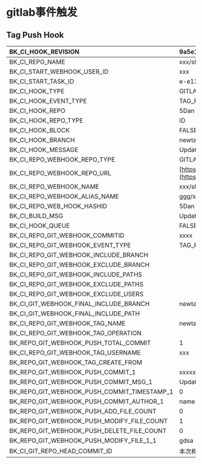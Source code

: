# gitlab事件触发

## Tag Push Hook

| BK\_CI\_HOOK\_REVISION | 9a5e129e281d8be43b8876e8d6185dc5b3a40560 |
| :--- | :--- |
| BK\_CI\_REPO\_NAME | xxx/shequ0421 |
| BK\_CI\_START\_WEBHOOK\_USER\_ID | xxx |
| BK\_CI\_START\_TASK\_ID | e-e13298d0ee6f44f1996fd68a06358f7e |
| BK\_CI\_HOOK\_TYPE | GITLAB |
| BK\_CI\_HOOK\_EVENT\_TYPE | TAG\_PUSH |
| BK\_CI\_HOOK\_REPO | 5Dan |
| BK\_CI\_HOOK\_REPO\_TYPE | ID |
| BK\_CI\_HOOK\_BLOCK | FALSE |
| BK\_CI\_HOOK\_BRANCH | newtagtest |
| BK\_CI\_HOOK\_MESSAGE | Update gdsa |
| BK\_CI\_REPO\_WEBHOOK\_REPO\_TYPE | GITLAB |
| BK\_CI\_REPO\_WEBHOOK\_REPO\_URL | [https://gitlab.com/xxx/shequ0421.git](https://gitlab.com/xxx/shequ0421.git) |
| BK\_CI\_REPO\_WEBHOOK\_NAME | xxx/shequ0421 |
| BK\_CI\_REPO\_WEBHOOK\_ALIAS\_NAME | ggg/shequ0421 |
| BK\_CI\_REPO\_WEB\_HOOK\_HASHID | 5Dan |
| BK\_CI\_BUILD\_MSG | Update gdsa |
| BK\_CI\_HOOK\_QUEUE | FALSE |
| BK\_CI\_REPO\_GIT\_WEBHOOK\_COMMITID | xxxx |
| BK\_CI\_REPO\_GIT\_WEBHOOK\_EVENT\_TYPE | TAG\_PUSH |
| BK\_CI\_REPO\_GIT\_WEBHOOK\_INCLUDE\_BRANCH |  |
| BK\_CI\_REPO\_GIT\_WEBHOOK\_EXCLUDE\_BRANCH |  |
| BK\_CI\_REPO\_GIT\_WEBHOOK\_INCLUDE\_PATHS |  |
| BK\_CI\_REPO\_GIT\_WEBHOOK\_EXCLUDE\_PATHS |  |
| BK\_CI\_REPO\_GIT\_WEBHOOK\_EXCLUDE\_USERS |  |
| BK\_CI\_GIT\_WEBHOOK\_FINAL\_INCLUDE\_BRANCH | newtagtest |
| BK\_CI\_GIT\_WEBHOOK\_FINAL\_INCLUDE\_PATH |  |
| BK\_CI\_REPO\_GIT\_WEBHOOK\_TAG\_NAME | newtagtest |
| BK\_CI\_REPO\_GIT\_WEBHOOK\_TAG\_OPERATION |  |
| BK\_REPO\_GIT\_WEBHOOK\_PUSH\_TOTAL\_COMMIT | 1 |
| BK\_CI\_REPO\_GIT\_WEBHOOK\_TAG\_USERNAME | xxx |
| BK\_REPO\_GIT\_WEBHOOK\_TAG\_CREATE\_FROM |  |
| BK\_REPO\_GIT\_WEBHOOK\_PUSH\_COMMIT\_1 | xxxxx |
| BK\_REPO\_GIT\_WEBHOOK\_PUSH\_COMMIT\_MSG\_1 | Update gdsa |
| BK\_REPO\_GIT\_WEBHOOK\_PUSH\_COMMIT\_TIMESTAMP\_1 | 0 |
| BK\_REPO\_GIT\_WEBHOOK\_PUSH\_COMMIT\_AUTHOR\_1 | name |
| BK\_REPO\_GIT\_WEBHOOK\_PUSH\_ADD\_FILE\_COUNT | 0 |
| BK\_REPO\_GIT\_WEBHOOK\_PUSH\_MODIFY\_FILE\_COUNT | 1 |
| BK\_REPO\_GIT\_WEBHOOK\_PUSH\_DELETE\_FILE\_COUNT | 0 |
| BK\_REPO\_GIT\_WEBHOOK\_PUSH\_MODIFY\_FILE\_1\_1 | gdsa |
| BK\_CI\_GIT\_REPO\_HEAD\_COMMIT\_ID | 本次构建的commit id|

